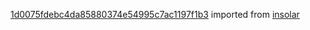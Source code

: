 [1d0075fdebc4da85880374e54995c7ac1197f1b3](https://github.com/insolar/insolar/commit/1d0075fdebc4da85880374e54995c7ac1197f1b3) imported from [insolar](https://github.com/insolar/insolar)
